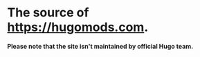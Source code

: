 # The source of https://hugomods.com.

**Please note that the site isn't maintained by official Hugo team.**
